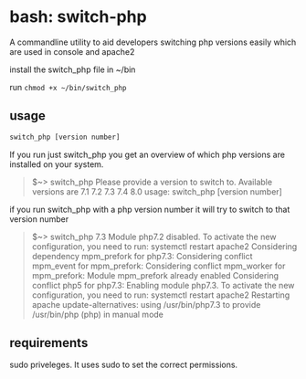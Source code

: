 # bash: switch-php
A commandline utility to aid developers switching php versions easily which are used in console and apache2

install the switch_php file in ~/bin

run `chmod +x ~/bin/switch_php`

## usage

```bash
switch_php [version number]
```

If you run just switch_php you get an overview of which php versions are installed on your system.

> $~> switch_php
> Please provide a version to switch to. Available versions are
> 7.1 7.2 7.3 7.4 8.0 
> usage: switch_php [version number]

if you run switch_php with a php version number it will try to switch to that version number

> $~> switch_php 7.3
> Module php7.2 disabled.
> To activate the new configuration, you need to run:
>  systemctl restart apache2
> Considering dependency mpm_prefork for php7.3:
> Considering conflict mpm_event for mpm_prefork:
> Considering conflict mpm_worker for mpm_prefork:
> Module mpm_prefork already enabled
> Considering conflict php5 for php7.3:
> Enabling module php7.3.
> To activate the new configuration, you need to run:
>   systemctl restart apache2
> Restarting apache
> update-alternatives: using /usr/bin/php7.3 to provide /usr/bin/php (php) in manual mode

## requirements

sudo priveleges. It uses sudo to set the correct permissions.
